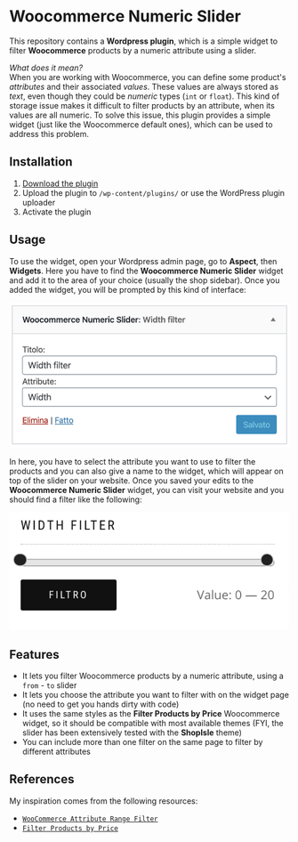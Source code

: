 # Woocommerce Numeric Slider

This repository contains a **Wordpress plugin**, which is a simple widget to filter **Woocommerce** products by a numeric attribute using a slider.

_What does it mean?_\
When you are working with Woocommerce, you can define some product's _attributes_ and their associated _values_. These values are always stored as _text_, even though they could be _numeric_ types (`int` or `float`). This kind of storage issue makes it difficult to filter products by an attribute, when its values are all numeric. To solve this issue, this plugin provides a simple widget (just like the Woocommerce default ones), which can be used to address this problem.

## Installation

1. [Download the plugin](https://github.com/Wadaboa/woo-num-slider/archive/master.zip)
2. Upload the plugin to `/wp-content/plugins/` or use the WordPress plugin uploader
3. Activate the plugin

## Usage

To use the widget, open your Wordpress admin page, go to **Aspect**, then **Widgets**. Here you have to find the **Woocommerce Numeric Slider** widget and add it to the area of your choice (usually the shop sidebar). Once you added the widget, you will be prompted by this kind of interface: 

![Widget Form](img/widget-form.png)

In here, you have to select the attribute you want to use to filter the products and you can also give a name to the widget, which will appear on top of the slider on your website. Once you saved your edits to the **Woocommerce Numeric Slider** widget, you can visit your website and you should find a filter like the following:

![Widget UI](img/widget-ui.png)


## Features

* It lets you filter Woocommerce products by a numeric attribute, using a `from` - `to` slider
* It lets you choose the attribute you want to filter with on the widget page (no need to get you hands dirty with code)
* It uses the same styles as the **Filter Products by Price** Woocommerce widget, so it should be compatible with most available themes (FYI, the slider has been extensively tested with the **ShopIsle** theme)
* You can include more than one filter on the same page to filter by different attributes

## References

My inspiration comes from the following resources:
* [`WooCommerce Attribute Range Filter`](https://github.com/anttiviljami/woocommerce-attribute-range-filter)
* [`Filter Products by Price`](https://github.com/woocommerce/woocommerce/blob/master/includes/widgets/class-wc-widget-price-filter.php)
